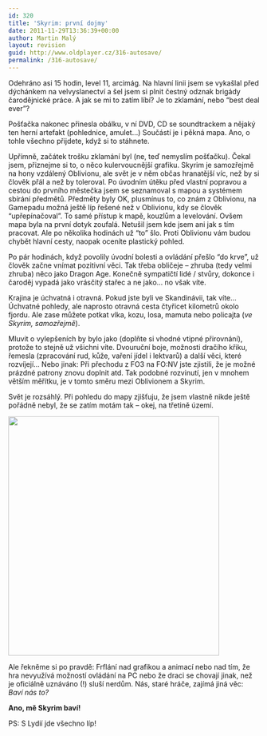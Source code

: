 ```yaml
---
id: 320
title: 'Skyrim: první dojmy'
date: 2011-11-29T13:36:39+00:00
author: Martin Malý
layout: revision
guid: http://www.oldplayer.cz/316-autosave/
permalink: /316-autosave/
---
```

Odehráno asi 15 hodin, level 11, arcimág. Na hlavní linii jsem se vykašlal před dýchánkem na velvyslanectví a šel jsem si plnit čestný odznak brigády čarodějnické práce. A jak se mi to zatím líbí? Je to zklamání, nebo &#8220;best deal ever&#8221;?

Pošťačka nakonec přinesla obálku, v ní DVD, CD se soundtrackem a nějaký ten herní artefakt (pohlednice, amulet&#8230;) Součástí je i pěkná mapa. Ano, o tohle všechno přijdete, když si to stáhnete.

Upřímně, začátek trošku zklamání byl (ne, teď nemyslím pošťačku). Čekal jsem, přiznejme si to, o něco kulervoucnější grafiku. Skyrim je samozřejmě na hony vzdálený Oblivionu, ale svět je v něm občas hranatější víc, než by si člověk přál a než by toleroval. Po úvodním útěku před vlastní popravou a cestou do prvního městečka jsem se seznamoval s mapou a systémem sbírání předmětů. Předměty byly OK, plusmínus to, co znám z Oblivionu, na Gamepadu možná ještě líp řešené než v Oblivionu, kdy se člověk &#8220;upřepínačoval&#8221;. To samé přístup k mapě, kouzlům a levelování. Ovšem mapa byla na první dotyk zoufalá. Netušil jsem kde jsem ani jak s tím pracovat. Ale po několika hodinách už &#8220;to&#8221; šlo. Proti Oblivionu vám budou chybět hlavní cesty, naopak oceníte plastický pohled.

Po pár hodinách, když povolily úvodní bolesti a ovládání přešlo &#8220;do krve&#8221;, už člověk začne vnímat pozitivní věci. Tak třeba obličeje &#8211; zhruba (tedy velmi zhruba) něco jako Dragon Age. Konečně sympatičtí lidé / stvůry, dokonce i čaroděj vypadá jako vrásčitý stařec a ne jako&#8230; no však víte.

Krajina je úchvatná i otravná. Pokud jste byli ve Skandinávii, tak víte&#8230; Úchvatné pohledy, ale naprosto otravná cesta čtyřicet kilometrů okolo fjordu. Ale zase můžete potkat vlka, kozu, losa, mamuta nebo policajta (_ve Skyrim, samozřejmě_).

Mluvit o vylepšeních by bylo jako (doplňte si vhodné vtipné přirovnání), protože to stejně už všichni víte. Dvouruční boje, možnosti dračího křiku, řemesla (zpracování rud, kůže, vaření jídel i lektvarů) a další věci, které rozvíjejí&#8230; Nebo jinak: Při přechodu z FO3 na FO:NV jste zjistili, že je možné prázdné patrony znovu doplnit atd. Tak podobné rozvinutí, jen v mnohem větším měřítku, je v tomto směru mezi Oblivionem a Skyrim.

Svět je rozsáhlý. Při pohledu do mapy zjišťuju, že jsem vlastně nikde ještě pořádně nebyl, že se zatím motám tak &#8211; okej, na třetině území.

[<img class="aligncenter size-full wp-image-318" title="423px-Eye_of_Magnus" src="http://www.oldplayer.cz/wp-content/uploads/2011/11/423px-Eye_of_Magnus.jpg" alt="" width="423" height="479" srcset="https://oldplayer.cz/wp-content/uploads/2011/11/423px-Eye_of_Magnus.jpg 423w, https://oldplayer.cz/wp-content/uploads/2011/11/423px-Eye_of_Magnus-264x300.jpg 264w" sizes="(max-width: 423px) 100vw, 423px" />](http://www.oldplayer.cz/wp-content/uploads/2011/11/423px-Eye_of_Magnus.jpg)

Ale řekněme si po pravdě: Frflání nad grafikou a animací nebo nad tím, že hra nevyužívá možností ovládání na PC nebo že draci se chovají jinak, než je oficiálně uznáváno (!) sluší nerdům. Nás, staré hráče, zajímá jiná věc: _Baví nás to?_

**Ano, mě Skyrim baví!**

PS: S Lydií jde všechno líp!

<div id="google_plus_one">
  <g:plusone></g:plusone>
</div>

<div id="fb_send_like">
</div>